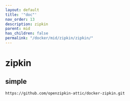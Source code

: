 ```yaml
---
layout: default
title: '"doc"'
nav_order: 13
description: zipkin
parent: mid
has_children: false
permalink: "/docker/mid/zipkin/zipkin/"
---
```


# zipkin

## simple

```shell
https://github.com/openzipkin-attic/docker-zipkin.git
```
